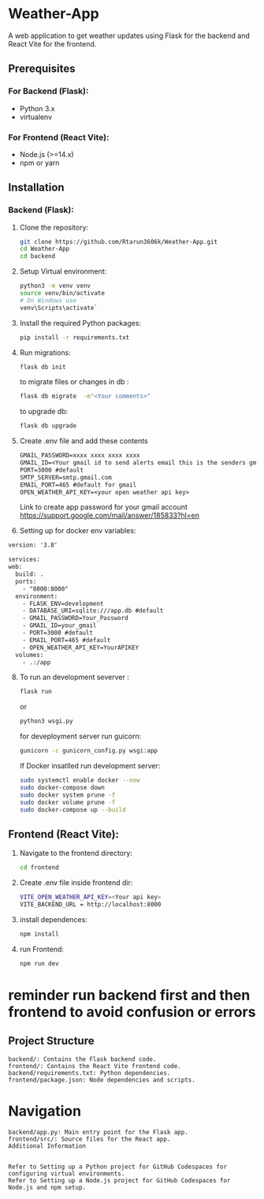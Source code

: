 # Weather-App

A web application to get weather updates using Flask for the backend and React Vite for the frontend.

## Prerequisites

### For Backend (Flask):
- Python 3.x
- virtualenv

### For Frontend (React Vite):
- Node.js (>=14.x)
- npm or yarn

## Installation

### Backend (Flask):
1. Clone the repository:
   ```sh
   git clone https://github.com/Rtarun3606k/Weather-App.git
   cd Weather-App
   cd backend
   ```

2. Setup Virtual environment:
   ```sh
   python3 -m venv venv
   source venv/bin/activate
   # On Windows use `
   venv\Scripts\activate`
   ```
3. Install the required Python packages:
    ```sh
    pip install -r requirements.txt
    ```

4. Run migrations:
    ```sh
    flask db init
    ```
    to migrate files or changes in db :
    ```sh
    flask db migrate  -m"<Your comments>"
    ```
    to upgrade db:
   ```sh
   flask db upgrade
   ```


5. Create .env file and add these contents
    ```txt
    GMAIL_PASSWORD=xxxx xxxx xxxx xxxx
    GMAIL_ID=<Your gmail id to send alerts email this is the senders gmail id >
    PORT=3000 #default
    SMTP_SERVER=smtp.gmail.com
    EMAIL_PORT=465 #default for gmail
    OPEN_WEATHER_API_KEY=<your open weather api key>
    
    ```
    Link to create app password for your gmail account https://support.google.com/mail/answer/185833?hl=en

6. Setting up for docker env variables:
  ```txt
version: '3.8'

services:
  web:
    build: .
    ports:
      - "8000:8000"
    environment:
      - FLASK_ENV=development
      - DATABASE_URI=sqlite:///app.db #default 
      - GMAIL_PASSWORD=Your_Password
      - GMAIL_ID=your_gmail
      - PORT=3000 #default
      - EMAIL_PORT=465 #default
      - OPEN_WEATHER_API_KEY=YourAPIKEY
    volumes:
      - .:/app

  ````

8. To run an development severver :
    ```sh
    flask run
    ```
    or
   ```sh
   python3 wsgi.py
   ```

    for deveployment server run guicorn:

   ```sh
   gunicorn -c gunicorn_config.py wsgi:app
   ```

   If Docker insatlled  run development server:

   ```sh
   sudo systemctl enable docker --now  
   sudo docker-compose down
   sudo docker system prune -f
   sudo docker volume prune -f
   sudo docker-compose up --build
   ```

  ## Frontend (React Vite): 

  1. Navigate to the frontend directory:
     ```sh
     cd frontend
     ```

  2. Create .env file inside frontend dir:
      ```sh
      VITE_OPEN_WEATHER_API_KEY=<Your api key>
      VITE_BACKEND_URL = http://localhost:8000
      ```
     
  4. install dependences:
     ```sh
     npm install
     ```
  5. run Frontend:
     ```sh
     npm run dev
     ```
     
# reminder run backend first and then frontend to avoid confusion or errors

## Project Structure
    backend/: Contains the Flask backend code.
    frontend/: Contains the React Vite frontend code.
    backend/requirements.txt: Python dependencies.
    frontend/package.json: Node dependencies and scripts.

    
# Navigation
    backend/app.py: Main entry point for the Flask app.
    frontend/src/: Source files for the React app.
    Additional Information

    
    Refer to Setting up a Python project for GitHub Codespaces for configuring virtual environments.
    Refer to Setting up a Node.js project for GitHub Codespaces for Node.js and npm setup.




